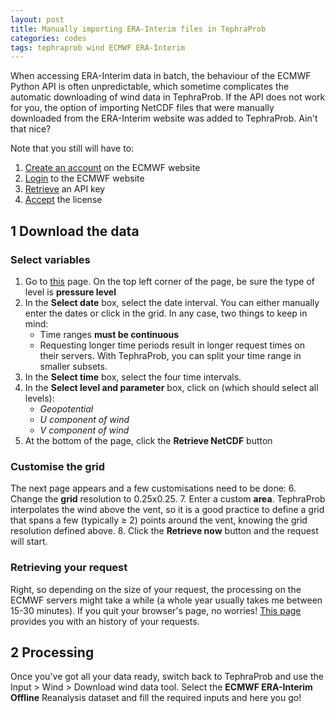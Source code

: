 ```yaml
---
layout: post
title: Manually importing ERA-Interim files in TephraProb
categories: codes
tags: tephraprob wind ECMWF ERA-Interim
---
```


When accessing ERA-Interim data in batch, the behaviour of the ECMWF Python API is often unpredictable, which sometime complicates the automatic downloading of wind data in TephraProb. If the API does not work for you, the option of importing NetCDF files that were manually downloaded from the ERA-Interim website was added to TephraProb. Ain't that nice?

Note that you still will have to:
1. <a href="https://apps.ecmwf.int/registration/" target="_blank">Create an account</a> on the ECMWF website
2. <a href="https://apps.ecmwf.int/auth/login/" target="_blank">Login</a> to the ECMWF website
3. <a href="https://api.ecmwf.int/v1/key/" target="_blank">Retrieve</a> an API key
4. <a href="http://apps.ecmwf.int/datasets/licences/general/" target="_blank">Accept</a> the license


## 1 Download the data
### Select variables
1. Go to <a href="http://apps.ecmwf.int/datasets/data/interim-full-daily/levtype=pl/" target="_blank">this</a> page. On the top left corner of the page, be sure the type of level is **pressure level**
2. In the **Select date** box, select the date interval. You can either manually enter the dates or click in the grid. In any case, two things to keep in mind:
	- Time ranges **must be continuous**
	- Requesting longer time periods result in longer request times on their servers. With TephraProb, you can split your time range in smaller subsets.
3. In the **Select time** box, select the four time intervals.
4. In the **Select level and parameter** box, click on (which should select all levels):
	- *Geopotential*
	- *U component of wind*
	- *V component of wind*
5. At the bottom of the page, click the **Retrieve NetCDF** button

### Customise the grid
The next page appears and a few customisations need to be done:
6. Change the **grid** resolution to 0.25x0.25.
7. Enter a custom **area**. TephraProb interpolates the wind above the vent, so it is a good practice to define a grid that spans a few (typically ≥ 2) points around the vent, knowing the grid resolution defined above.
8. Click the **Retrieve now** button and the request will start.

### Retrieving your request
Right, so depending on the size of your request, the processing on the ECMWF servers might take a while (a whole year usually takes me between 15-30 minutes). If you quit your browser's page, no worries! <a href="http://apps.ecmwf.int/webmars/joblist/" target="_blank">This page</a> provides you with an history of your requests.



## 2 Processing
Once you've got all your data ready, switch back to TephraProb and use the <cmd>Input > Wind > Download wind data</cmd> tool. Select the **ECMWF ERA-Interim Offline** Reanalysis dataset and fill the required inputs and here you go!
